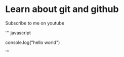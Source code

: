 # Learn about git and github

Subscribe to me on youtube 

'''
javascript

console.log("hello world")

'''